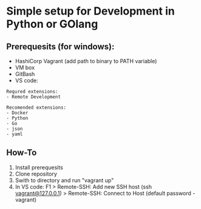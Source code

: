 # Simple setup for Development in Python or GOlang

## Prerequesits (for windows):
- HashiCorp Vagrant (add path to binary to PATH variable)
- VM box
- GitBash
- VS code:
```
Requred extensions:
- Remote Development

Recomended extensions:
- Docker
- Python
- Go
- json
- yaml
```

## How-To
1. Install prerequesits
2. Clone repository
3. Swith to directory and run "vagrant up"
4. In VS code: F1 > Remote-SSH: Add new SSH host (ssh vagrant@127.0.0.1) > Remote-SSH: Connect to Host (default password - vagrant)